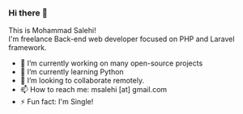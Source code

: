### Hi there 👋
This is Mohammad Salehi! <br/>
I'm freelance Back-end web developer focused on PHP and Laravel framework.

- 🔭 I’m currently working on many open-source projects
- 🌱 I’m currently learning Python
- 👯 I’m looking to collaborate remotely.
- 📫 How to reach me: msalehi [at] gmail.com
- ⚡ Fun fact: I'm Single!
